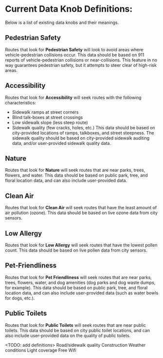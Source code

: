 # Current Data Knob Definitions:

Below is a list of existing data knobs and their meanings.

## Pedestrian Safety
Routes that look for **Pedestrian Safety** will look to avoid areas where vehicle-pedestrian collisions occur. This data should be based on 911 reports of vehicle-pedestrian collisions or near-collisions. This feature in no way guarantees pedestrian safety, but it attempts to steer clear of high-risk areas.  

## Accessibility
Routes that look for **Accessibility** will seek routes with the following characteristics:
* Sidewalk ramps at street corners
* Blind talk-boxes at street crossings
* Low sidewalk slope (less steep route)
* Sidewalk quality (few cracks, holes, etc.)
This data should be based on city-provided locations of ramps, talkboxes, and street steepness. The sidewalk quality should be based on city-provided sidewalk auditing data, and/or user-provided sidewalk quality data.

## Nature
Routes that look for **Nature** will seek routes that are near parks, trees, flowers, and water. This data should be based on public park, tree, and floral location data, and can also include user-provided data.

## Clean Air
Routes that look for **Clean Air** will seek routes that have the least amount of air pollution (ozone). This data should be based on live ozone data from city sensors.

## Low Allergy
Routes that look for **Low Allergy** will seek routes that have the lowest pollen count. This data should be based on live pollen data from city sensors.

## Pet-Friendliness
Routes that look for **Pet Friendliness** will seek routes that are near parks, trees, flowers, water, and dog amenities (dog parks and dog waste dumps, for example). This data should be based on public park, tree, and floral location data, and can also include user-provided data (such as water bowls for dogs, etc.).

## Public Toilets
Routes that look for **Public Toilets** will seek routes that are near public toilets. This data should be based on city public toilet locations, and can also include user-provided data on the quality of public toilets.

<TODO: add definitions>
Road/sidewalk quality
Construction
Weather conditions
Light coverage
Free Wifi